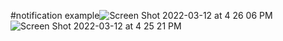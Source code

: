 #notification example![Screen Shot 2022-03-12 at 4 26 06 PM](https://user-images.githubusercontent.com/24576596/158040761-7a39776f-822c-4e2d-a67d-7f3c50fe07e6.png)
![Screen Shot 2022-03-12 at 4 25 21 PM](https://user-images.githubusercontent.com/24576596/158040762-ad762d6c-e3db-4d2d-bb8a-58daeecc69ee.png)
